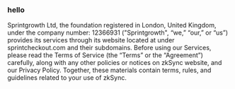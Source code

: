 ### hello

Sprintgrowth Ltd, the foundation registered in London, United Kingdom, under the company number: 12366931 ("Sprintgrowth", “we,” “our,” or “us”) provides its services through its website located at under sprintcheckout.com and their subdomains. Before using our Services, please read the Terms of Service (the “Terms” or the “Agreement”) carefully, along with any other policies or notices on zkSync website, and our Privacy Policy. Together, these materials contain terms, rules, and guidelines related to your use of zkSync.

#